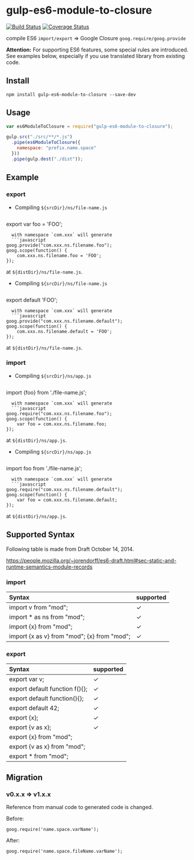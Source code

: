 gulp-es6-module-to-closure
==========================

[![Build Status](https://travis-ci.org/jinjor/gulp-es6-module-to-closure.svg?branch=master)](https://travis-ci.org/jinjor/gulp-es6-module-to-closure)
[![Coverage Status](https://coveralls.io/repos/jinjor/gulp-es6-module-to-closure/badge.png?branch=master)](https://coveralls.io/r/jinjor/gulp-es6-module-to-closure?branch=master)


compile ES6 `import/export` => Google Closure `goog.require/goog.provide`

__Attention:__ For supporting ES6 features, some special rules are introduced.
See examples below, especially if you use translated library from existing code.


## Install

```shell
npm install gulp-es6-module-to-closure --save-dev
```


## Usage

```javascript
var es6ModuleToClosure = require("gulp-es6-module-to-closure");

gulp.src("./src/**/*.js")
  .pipe(es6ModuleToClosure({
    namespace: "prefix.name.space"
  }))
  .pipe(gulp.dest("./dist"));
```


## Example

### export

- Compiling `${srcDir}/ns/file-name.js`
  ```javascript
export var foo = 'FOO';
```
  with namespace `com.xxx` will generate
  ```javascript
goog.provide("com.xxx.ns.filename.foo");
goog.scope(function() {
    com.xxx.ns.filename.foo = 'FOO';
});
```
at `${distDir}/ns/file-name.js`.


- Compiling `${srcDir}/ns/file-name.js`
  ```javascript
export default 'FOO';
```
  with namespace `com.xxx` will generate
  ```javascript
goog.provide("com.xxx.ns.filename.default");
goog.scope(function() {
    com.xxx.ns.filename.default = 'FOO';
});
```
  at `${distDir}/ns/file-name.js`.


### import

- Compiling `${srcDir}/ns/app.js`
  ```javascript
import {foo} from './file-name.js';
```
  with namespace `com.xxx` will generate
  ```javascript
goog.require("com.xxx.ns.filename.foo");
goog.scope(function() {
    var foo = com.xxx.ns.filename.foo;
});
```
  at `${distDir}/ns/app.js`.


- Compiling `${srcDir}/ns/app.js`
  ```javascript
import foo from './file-name.js';
```
  with namespace `com.xxx` will generate
  ```javascript
goog.require("com.xxx.ns.filename.default");
goog.scope(function() {
    var foo = com.xxx.ns.filename.default;
});
```
  at `${distDir}/ns/app.js`.


## Supported Syntax

Following table is made from Draft October 14, 2014.

https://people.mozilla.org/~jorendorff/es6-draft.html#sec-static-and-runtme-semantics-module-records

### import

| Syntax                                            | supported |
|:--------------------------------------------------|:----------|
| import v from "mod";                              |    ✓     |
| import * as ns from "mod";                        |    ✓     |
| import {x} from "mod";                            |    ✓     |
| import {x as v} from "mod"; {x} from "mod";       |    ✓     |

### export

| Syntax                                            | supported |
|:--------------------------------------------------|:----------|
| export var v;                                     |    ✓     |
| export default function f(){};                    |    ✓     |
| export default function(){};                      |    ✓     |
| export default 42;                                |    ✓     |
| export {x};                                       |    ✓     |
| export {v as x};                                  |    ✓     |
| export {x} from "mod";                            |          |
| export {v as x} from "mod";                       |          |
| export * from "mod";                              |          |

## Migration

### v0.x.x => v1.x.x

Reference from manual code to generated code is changed.

Before:
```
goog.require('name.space.varName');
```
After:
```
goog.require('name.space.fileName.varName');
```

